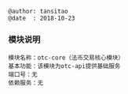 ```
@author: tansitao
@date  : 2018-10-23
```

### 模块说明 ###
```
模块名称：otc-core（法币交易核心模块）
基本功能：该模块为otc-api提供基础服务
端口号：无
依赖服务：无

```
